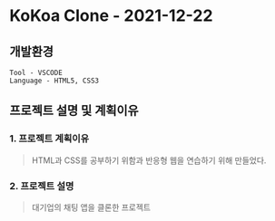 # KoKoa Clone - 2021-12-22

## 개발환경

```
Tool - VSCODE
Language - HTML5, CSS3
```

## 프로젝트 설명 및 계획이유

### 1. 프로젝트 계획이유

> HTML과 CSS를 공부하기 위함과 반응형 웹을 연습하기 위해 만들었다.

### 2. 프로젝트 설명

> 대기업의 채팅 앱을 클론한 프로젝트
